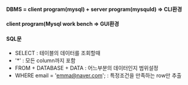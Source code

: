 #### DBMS = client program(mysql) + server program(mysquld)  => CLI환경
#### client program(Mysql work bench => GUI환경
#### SQL문
* SELECT : 테이블의 데이터를 조회할때
* '*' : 모든 column까지 포함
* FROM + DATABASE + DATA : 어느부분의 데이터인지 범위설정
* WHERE email = 'emma@naver.com'; : 특정조건을 만족하는 row만 추출

